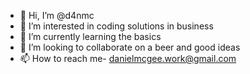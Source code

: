 - 👋 Hi, I’m @d4nmc
- 👀 I’m interested in coding solutions in business
- 🌱 I’m currently learning the basics
- 💞️ I’m looking to collaborate on a beer and good ideas
- 📫 How to reach me- danielmcgee.work@gmail.com
